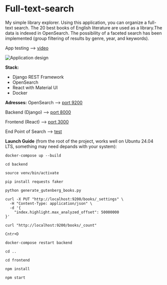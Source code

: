 # Full-text-search
My simple library explorer. Using this application, you can organize a full-text search. The 20 best books of English literature are used as a library.The data is indexed in OpenSearch. The possibility of a faceted search has been implemented (group filtering of results by genre, year, and keywords).

App testing --> [video](https://drive.google.com/file/d/16ewltCEgboC2UQvLKUNbcHeSTDAnhq-B/view?usp=sharing)

![Application design](https://drive.google.com/file/d/10IWq6bbJeD5M9KGoVSfv_D0ATG54-KrG/view?usp=sharing/Screenshot_from_2025-10-24_14-04-54.png)

**Stack:**
- Django REST Framework
- OpenSearch
- React with Material UI
- Docker

**Adresses:**
OpenSearch --> [port 9200](http://localhost:9200)

Backend (Django) --> [port 8000](http://localhost:8000/)

Frontend (React) --> [port 3000](http://localhost:3000)

End Point of Search --> [test](http://localhost:8000/api/search/?q=test)


**Launch Guide** (from the root of the project, works well on Ubuntu 24.04 LTS, something may need depands with your system):

```docker-compose up --build```

```cd backend```

```source venv/bin/activate```

```pip install requests faker```

```python generate_gutenberg_books.py```

```
curl -X PUT "http://localhost:9200/books/_settings" \
  -H "Content-Type: application/json" \
  -d '{
    "index.highlight.max_analyzed_offset": 50000000
}'
```

```curl "http://localhost:9200/books/_count"```

```Cntr+D```

```docker-compose restart backend```

```cd ..```

```cd frontend```

```npm install```

```npm start```




